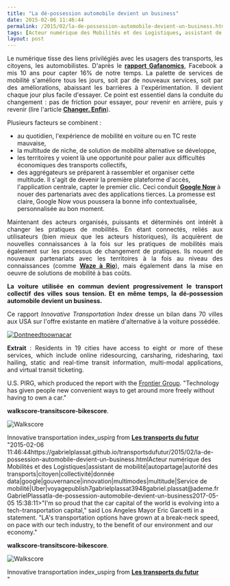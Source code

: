 ```yaml
---
title: "La dé-possession automobile devient un business"
date: 2015-02-06 11:46:44
permalink: /2015/02/la-de-possession-automobile-devient-un-business.html
tags: [Acteur numérique des Mobilités et des Logistiques, assistant de mobilité, autopartage, autorité des transports, citoyen, collectivité, donnée data, google, gouvernance, innovation, multimodes, multitude, Service de mobilité, Uber, voyage]
layout: post
---
```


<p style="text-align: justify;">Le numérique tisse des liens privilégiés avec les usagers des transports, les citoyens, les automobilistes. D'après le <a href="http://www.fabernovel.com/fr/gafa/" target="_blank"><strong>rapport Gafanomics</strong></a>, Facebook a mis 10 ans pour capter 16% de notre temps. La palette de services de mobilité s'améliore tous les jours, soit par de nouveaux services, soit par des améliorations, abaissant les barrières à l'expérimentation. Il devient chaque jour plus facile d'essayer. Ce point est essentiel dans la conduite du changement : pas de friction pour essayer, pour revenir en arrière, puis y revenir (lire l'article <a href="https://gabrielplassat.github.io/transportsdufutur/2014/12/changer-de-mobilite.html" target="_blank"><strong>Changer. Enfin</strong></a>).</p> <p style="text-align: justify;">Plusieurs facteurs se combinent :</p> <ul> <li>au quotidien, l'expérience de mobilité en voiture ou en TC reste mauvaise,</li> <li>la multitude de niche, de solution de mobilité alternative se développe,</li> <li>les territoires y voient là une opportunité pour palier aux difficultés économiques des transports collectifs,</li> <li>des aggrégateurs se préparent à rassembler et organiser cette multitude. Il s'agit de devenir la première plateforme d'accès, l'application centrale, capter le premier clic. Ceci conduit <a href="http://www.nextinpact.com/news/92937-les-cartes-de-google-now-souvrent-aux-applications-tierces.htm" target="_blank"><strong>Google Now</strong></a> à nouer des partenariats avec des applications tierces. La promesse est claire, Google Now vous poussera la bonne info contextualisée, personnalisée au bon moment.</li> </ul> <p style="text-align: justify;">Maintenant des acteurs organisés, puissants et déterminés ont intérêt à changer les pratiques de mobilités. En étant connectés, reliés aux utilisateurs (bien mieux que les acteurs historiques), ils acquièrent de nouvelles connaissances à la fois sur les pratiques de mobilités mais également sur les processus de changement de pratiques. Ils nouent de nouveaux partenariats avec les territoires à la fois au niveau des connaissances (comme <a href="https://gabrielplassat.github.io/transportsdufutur/2014/07/si-tu-vas-a-rio-noublie-pas-waze-moovit-et-strava.html" target="_blank"><strong>Waze à Rio</strong></a>), mais également dans la mise en oeuvre de solutions de mobilité à bas coûts.</p> <p style="text-align: justify;"><strong>La voiture utilisée en commun devient progressivement le transport collectif des villes sous tension. Et en même temps, la dé-possession automobile devient un business.</strong></p> <p style="text-align: justify;">Ce rapport <em>Innovative Transportation Index</em> dresse un bilan dans 70 villes aux USA sur l'offre existante en matière d'alternative à la voiture possédée.</p> <p style="text-align: justify;"><a class="asset-img-link" href="https://gabrielplassat.github.io/transportsdufutur/wp-content/uploads/sites/6/old/6a0120a66d2ad4970b01b8d0d126c6970c-pi.png"><img rel="lightbox[]" alt="Dontneedtoownacar" class="asset  asset-image at-xid-6a0120a66d2ad4970b01b8d0d126c6970c img-responsive" src="/wp-content/uploads/sites/6/old/6a0120a66d2ad4970b01b8d0d126c6970c-320wi.png" style="display: block; margin-left: auto; margin-right: auto;" title="Dontneedtoownacar" /></a></p>   <!--more-->  <p style="text-align: justify;"><strong>Extrait</strong> : Residents in 19 cities have access to eight or more of these services, which include online ridesourcing, carsharing, ridesharing, taxi hailing, static and real-time transit information, multi-modal applications, and virtual transit ticketing.</p> <p style="text-align: justify>"None of these options even existed a few years ago, and this trend is just beginning," said Phineas Baxandall, transportation program director at <a href="http://www.uspirg.org/" target="_blank" title="Link to US PIRG">U.S. PIRG</a>, which produced the report with the <a href="http://www.frontiergroup.org/" target="_blank" title="Link to Frontier Group">Frontier Group</a>. "Technology has given people new convenient ways to get around more freely without having to own a car."</p> <p style="text-align: justify>Austin (TX), San Francisco (CA), and Washington (DC) were at the top of the list, with access to at least 10 of the 11 reviewed services. Other cities in the top tier of "abundant choices" included Boston (MA), Los Angeles (CA), New York City, and Portland (OR).</p> <p style="text-align: justify>"I'm so proud that the car capital of the world is evolving into a tech-transportation capital," said Los Angeles Mayor Eric Garcetti in a statement. "LA's transportation options have grown at a break-neck speed, on pace with our tech industry, to the benefit of our environment and our economy."</p> <p style="text-align: justify>Plusieurs indicateurs sont mis en oeuvre, à la fois du coté de l'offre, mais aussi sous forme de <a href="https://gabrielplassat.github.io/transportsdufutur/2011/09/walkscore-appartment-revolutionne-la-recherche-dun-bien-immobilier-par-les-donnees-de-transports.html"" target="_blank"><strong>walkscore-transitscore-bikescore</strong></a>.</p> <p style="text-align: justify><a class="asset-img-link"" href="https://gabrielplassat.github.io/transportsdufutur/wp-content/uploads/sites/6/old/6a0120a66d2ad4970b01b8d0d1196a970c-pi.png"><img rel="lightbox[]" alt="Walkscore" class="asset  asset-image at-xid-6a0120a66d2ad4970b01b8d0d1196a970c img-responsive" src="/wp-content/uploads/sites/6/old/6a0120a66d2ad4970b01b8d0d1196a970c-500wi.png" style="display: block margin-left: auto margin-right: auto title="Walkscore"" /></a></p> <p style="text-align: justify>Le rapport est accessible directement :<br /><iframe allowfullscreen=" frameborder="0" height="510" marginheight="0" marginwidth="0" scrolling="no" src="//www.slideshare.net/slideshow/embed_code/44342348" style="border: 1px solid #CCC border-width: 1px margin-bottom: 5px max-width: 100% width="477""> </iframe></p> <div style="margin-bottom: 5px><strong> <a href="https://gabrielplassat.github.io/transportsdufutur//fr.slideshare.net/transportsdufutur/innovative-transportation-indexuspirg"" target="_blank" title="Innovative transportation index_uspirg">Innovative transportation index_uspirg</a> </strong> from <strong><a href="https://gabrielplassat.github.io/transportsdufutur//www.slideshare.net/transportsdufutur" target="_blank">Les transports du futur</a></strong></div>"2015-02-06 11:46:44https://gabrielplassat.github.io/transportsdufutur/2015/02/la-de-possession-automobile-devient-un-business.htmlActeur numérique des Mobilités et des Logistiques|assistant de mobilité|autopartage|autorité des transports|citoyen|collectivité|donnée data|google|gouvernance|innovation|multimodes|multitude|Service de mobilité|Uber|voyagepublish7gabrielplassat3948gabriel.plassat@ademe.frGabrielPlassatla-de-possession-automobile-devient-un-business2017-05-05 15:38:11>"I'm so proud that the car capital of the world is evolving into a tech-transportation capital," said Los Angeles Mayor Eric Garcetti in a statement. "LA's transportation options have grown at a break-neck speed, on pace with our tech industry, to the benefit of our environment and our economy."</p> <p style="text-align: justify>Plusieurs indicateurs sont mis en oeuvre, à la fois du coté de l'offre, mais aussi sous forme de <a href="https://gabrielplassat.github.io/transportsdufutur/2011/09/walkscore-appartment-revolutionne-la-recherche-dun-bien-immobilier-par-les-donnees-de-transports.html"" target="_blank"><strong>walkscore-transitscore-bikescore</strong></a>.</p> <p style="text-align: justify><a class="asset-img-link"" href="https://gabrielplassat.github.io/transportsdufutur/wp-content/uploads/sites/6/old/6a0120a66d2ad4970b01b8d0d1196a970c-pi.png"><img rel="lightbox[]" alt="Walkscore" class="asset  asset-image at-xid-6a0120a66d2ad4970b01b8d0d1196a970c img-responsive" src="/wp-content/uploads/sites/6/old/6a0120a66d2ad4970b01b8d0d1196a970c-500wi.png" style="display: blocktitle="Walkscore"" /></a></p> <p style="text-align: justify>Le rapport est accessible directement :<br /><iframe allowfullscreen=" frameborder="0" height="510" marginheight="0" marginwidth="0" scrolling="no" src="//www.slideshare.net/slideshow/embed_code/44342348" style="border: 1px solid #CCCwidth="477""> </iframe></p> <div style="margin-bottom: 5px><strong> <a href="https://gabrielplassat.github.io/transportsdufutur//fr.slideshare.net/transportsdufutur/innovative-transportation-indexuspirg"" target="_blank" title="Innovative transportation index_uspirg">Innovative transportation index_uspirg</a> </strong> from <strong><a href="https://gabrielplassat.github.io/transportsdufutur//www.slideshare.net/transportsdufutur" target="_blank">Les transports du futur</a></strong></div>"
